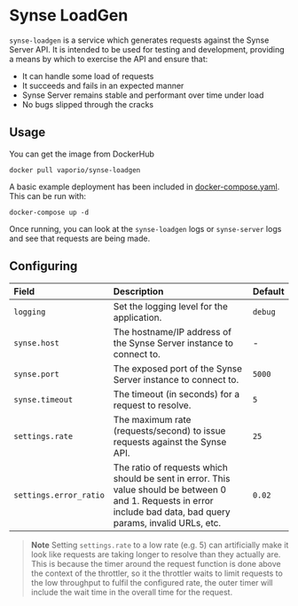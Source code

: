 # Synse LoadGen

`synse-loadgen` is a service which generates requests against the Synse Server API.
It is intended to be used for testing and development, providing a means by which to
exercise the API and ensure that:
- It can handle some load of requests
- It succeeds and fails in an expected manner
- Synse Server remains stable and performant over time under load
- No bugs slipped through the cracks

## Usage

You can get the image from DockerHub

```
docker pull vaporio/synse-loadgen
```

A basic example deployment has been included in [docker-compose.yaml](docker-compose.yaml).
This can be run with:

```
docker-compose up -d
```

Once running, you can look at the `synse-loadgen` logs or `synse-server` logs and see
that requests are being made.

## Configuring

| Field | Description | Default |
| :---- | :---------- | ------- |
| `logging` | Set the logging level for the application. | `debug` |
| `synse.host` | The hostname/IP address of the Synse Server instance to connect to. | - |
| `synse.port` | The exposed port of the Synse Server instance to connect to. | `5000` |
| `synse.timeout` | The timeout (in seconds) for a request to resolve. | `5` |
| `settings.rate` | The maximum rate (requests/second) to issue requests against the Synse API. | `25` |
| `settings.error_ratio` | The ratio of requests which should be sent in error. This value should be between 0 and 1. Requests in error include bad data, bad query params, invalid URLs, etc. | `0.02` |

> **Note** Setting `settings.rate` to a low rate (e.g. 5) can artificially make it look like requests
> are taking longer to resolve than they actually are. This is because the timer around the request function
> is done above the context of the throttler, so it the throttler waits to limit requests to the low throughput
> to fulfil the configured rate, the outer timer will include the wait time in the overall time for the
> request.